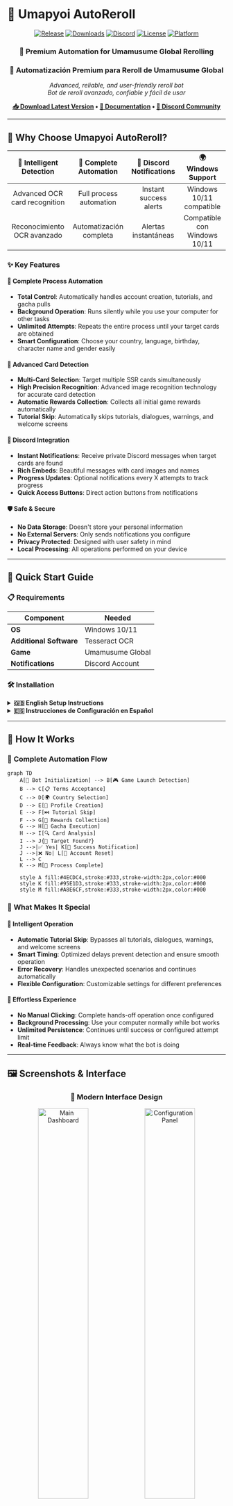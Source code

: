 # 🐎 Umapyoi AutoReroll

<div align="center">

[![Release](https://img.shields.io/github/v/release/WualterS00/Umapyoi-AutoReroll?style=for-the-badge&color=FF6B6B&logo=github)](https://github.com/WualterS00/Umapyoi-AutoReroll/releases)
[![Downloads](https://img.shields.io/github/downloads/WualterS00/Umapyoi-AutoReroll/total?style=for-the-badge&color=4ECDC4&logo=download)](https://github.com/WualterS00/Umapyoi-AutoReroll/releases)
[![Discord](https://img.shields.io/discord/YOUR_SERVER_ID?style=for-the-badge&logo=discord&logoColor=white&color=7289DA)](https://discord.gg/tu-servidor)
[![License](https://img.shields.io/github/license/WualterS00/Umapyoi-AutoReroll?style=for-the-badge&color=28a745)](LICENSE)
[![Platform](https://img.shields.io/badge/Platform-Windows-blue?style=for-the-badge&logo=windows)](https://github.com/WualterS00/Umapyoi-AutoReroll/releases)

</div>

<div align="center">

### 🎯 **Premium Automation for Umamusume Global Rerolling**
### 🎯 **Automatización Premium para Reroll de Umamusume Global**

*Advanced, reliable, and user-friendly reroll bot*  
*Bot de reroll avanzado, confiable y fácil de usar*

**[📥 Download Latest Version](https://github.com/WualterS00/Umapyoi-AutoReroll/releases/latest) • [📖 Documentation](https://github.com/WualterS00/Umapyoi-AutoReroll/wiki) • [💬 Discord Community](https://discord.gg/tu-servidor)**

</div>

---

## 🌟 Why Choose Umapyoi AutoReroll?

<div align="center">

| 🎯 **Intelligent Detection** | 🚀 **Complete Automation** | 🔔 **Discord Notifications** | 🌍 **Windows Support** |
|:---:|:---:|:---:|:---:|
| Advanced OCR card recognition | Full process automation | Instant success alerts | Windows 10/11 compatible |
| Reconocimiento OCR avanzado | Automatización completa | Alertas instantáneas | Compatible con Windows 10/11 |

</div>

### ✨ **Key Features**

#### 🤖 **Complete Process Automation**
- **Total Control**: Automatically handles account creation, tutorials, and gacha pulls
- **Background Operation**: Runs silently while you use your computer for other tasks
- **Unlimited Attempts**: Repeats the entire process until your target cards are obtained
- **Smart Configuration**: Choose your country, language, birthday, character name and gender easily

#### 🎯 **Advanced Card Detection**
- **Multi-Card Selection**: Target multiple SSR cards simultaneously
- **High Precision Recognition**: Advanced image recognition technology for accurate card detection
- **Automatic Rewards Collection**: Collects all initial game rewards automatically
- **Tutorial Skip**: Automatically skips tutorials, dialogues, warnings, and welcome screens

#### 🔔 **Discord Integration**
- **Instant Notifications**: Receive private Discord messages when target cards are found
- **Rich Embeds**: Beautiful messages with card images and names
- **Progress Updates**: Optional notifications every X attempts to track progress
- **Quick Access Buttons**: Direct action buttons from notifications

#### 🛡️ **Safe & Secure**
- **No Data Storage**: Doesn't store your personal information
- **No External Servers**: Only sends notifications you configure
- **Privacy Protected**: Designed with user safety in mind
- **Local Processing**: All operations performed on your device

---

## 🚀 Quick Start Guide

### 📋 **Requirements**

| Component | Needed |
|-----------|---------|
| **OS** | Windows 10/11 |
| **Additional Software** | Tesseract OCR |
| **Game** | Umamusume Global |
| **Notifications** | Discord Account |

### 🛠️ **Installation**

<details>
<summary><strong>🇬🇧 English Setup Instructions</strong></summary>

#### Step 1: Download Required Components
1. **Download Bot**: Get the latest version from our [releases page](https://github.com/WualterS00/Umapyoi-AutoReroll/releases/latest)
2. **Install Tesseract OCR**: Download from [GitHub](https://github.com/tesseract-ocr/tesseract)
   - ⚠️ **CRITICAL**: Check "Add to PATH" during installation
   - Verify installation: Open Command Prompt and type `tesseract --version`

#### Step 2: Game Preparation
1. **Install Umamusume Global** from your preferred app store
2. **Launch the game** and complete initial download
3. **Navigate to "Tap to Start"** screen and leave it open
4. **Ensure stable internet connection** throughout the process

#### Step 3: Bot Configuration
1. **Run as Administrator**: Right-click `UmapyoiAutoReroll.exe` → "Run as administrator"
2. **Language Selection**: Choose your preferred language
3. **Discord Setup**: 
   - Simply log into your Discord account when prompted
   - The bot will automatically connect to your Discord
   - No additional configuration needed
4. **Target Configuration**:
   - Select your desired SSR cards
   - Configure character settings (name, gender, country, birthday)
   - Set notification preferences

#### Step 4: Launch & Monitor
1. **Start the Process**: Click the "Start Rerolling" button
2. **Monitor Progress**: Watch real-time status updates
3. **Wait for Success**: The bot will notify you when targets are found
4. **Take Control**: Manual intervention when prompted for completion

</details>

<details>
<summary><strong>🇪🇸 Instrucciones de Configuración en Español</strong></summary>

#### Paso 1: Descargar Componentes Necesarios
1. **Descargar Bot**: Obtén la última versión desde nuestra [página de releases](https://github.com/WualterS00/Umapyoi-AutoReroll/releases/latest)
2. **Instalar Tesseract OCR**: Descarga desde [GitHub](https://github.com/tesseract-ocr/tesseract)
   - ⚠️ **CRÍTICO**: Marca "Agregar al PATH" durante la instalación
   - Verificar instalación: Abre Símbolo del Sistema y escribe `tesseract --version`

#### Paso 2: Preparación del Juego
1. **Instalar Umamusume Global** desde tu tienda de aplicaciones preferida
2. **Lanzar el juego** y completar la descarga inicial
3. **Navegar a la pantalla "Tap to Start"** y dejarla abierta
4. **Asegurar conexión estable a internet** durante todo el proceso

#### Paso 3: Configuración del Bot
1. **Ejecutar como Administrador**: Clic derecho en `UmapyoiAutoReroll.exe` → "Ejecutar como administrador"
2. **Selección de Idioma**: Elige tu idioma preferido
3. **Configuración Discord**: 
   - Simplemente inicia sesión en tu cuenta de Discord cuando se te solicite
   - El bot se conectará automáticamente a tu Discord
   - No necesitas configuración adicional
4. **Configuración de Objetivos**:
   - Selecciona tus cartas SSR deseadas
   - Configura ajustes del personaje (nombre, género, país, fecha de nacimiento)
   - Establece preferencias de notificación

#### Paso 4: Lanzar y Monitorear
1. **Iniciar el Proceso**: Haz clic en el botón "Iniciar Rerolling"
2. **Monitorear Progreso**: Observa las actualizaciones de estado en tiempo real
3. **Esperar el Éxito**: El bot te notificará cuando encuentre los objetivos
4. **Tomar Control**: Intervención manual cuando se solicite para completar

</details>

---

## 🎯 How It Works

### 🔄 **Complete Automation Flow**

```mermaid
graph TD
    A[🚀 Bot Initialization] --> B[🎮 Game Launch Detection]
    B --> C[📋 Terms Acceptance]
    C --> D[🌍 Country Selection]
    D --> E[👤 Profile Creation]
    E --> F[⏭️ Tutorial Skip]
    F --> G[🎁 Rewards Collection]
    G --> H[🎲 Gacha Execution]
    H --> I[🔍 Card Analysis]
    I --> J{🎯 Target Found?}
    J -->|✅ Yes| K[🎉 Success Notification]
    J -->|❌ No| L[🔄 Account Reset]
    L --> C
    K --> M[🏁 Process Complete]
    
    style A fill:#4ECDC4,stroke:#333,stroke-width:2px,color:#000
    style K fill:#95E1D3,stroke:#333,stroke-width:2px,color:#000
    style M fill:#A8E6CF,stroke:#333,stroke-width:2px,color:#000
```

### 🔧 **What Makes It Special**

#### 🎯 **Intelligent Operation**
- **Automatic Tutorial Skip**: Bypasses all tutorials, dialogues, warnings, and welcome screens
- **Smart Timing**: Optimized delays prevent detection and ensure smooth operation
- **Error Recovery**: Handles unexpected scenarios and continues automatically
- **Flexible Configuration**: Customizable settings for different preferences

#### 🚀 **Effortless Experience**
- **No Manual Clicking**: Complete hands-off operation once configured
- **Background Processing**: Use your computer normally while bot works
- **Unlimited Persistence**: Continues until success or configured attempt limit
- **Real-time Feedback**: Always know what the bot is doing

---

## 🖼️ Screenshots & Interface

<div align="center">

### 🎨 **Modern Interface Design**

<img src="https://via.placeholder.com/800x500/4ECDC4/FFFFFF?text=Main+Dashboard" alt="Main Dashboard" width="48%"/>
<img src="https://via.placeholder.com/800x500/FF6B6B/FFFFFF?text=Configuration+Panel" alt="Configuration Panel" width="48%"/>

### 🎯 **Card Detection Results**

<img src="https://via.placeholder.com/400x300/A8E6CF/FFFFFF?text=Success+Detection" alt="Success Detection" width="30%"/>
<img src="https://via.placeholder.com/400x300/FFD93D/FFFFFF?text=Analysis+Process" alt="Analysis Process" width="30%"/>
<img src="https://via.placeholder.com/400x300/FF6B6B/FFFFFF?text=Result+Summary" alt="Result Summary" width="30%"/>

</div>

---

## 🆘 Support & Community

<div align="center">

### 💬 **Get Help & Stay Connected**

[![Discord](https://img.shields.io/badge/Discord-Join%20Community-7289DA?style=for-the-badge&logo=discord&logoColor=white)](https://discord.gg/tu-servidor)
[![Telegram](https://img.shields.io/badge/Telegram-Chat%20Group-26A5E4?style=for-the-badge&logo=telegram&logoColor=white)](https://t.me/your_group)
[![Email](https://img.shields.io/badge/Email-Support-EA4335?style=for-the-badge&logo=gmail&logoColor=white)](mailto:support@umapyoi.com)

</div>

### 🔧 **Troubleshooting**

<details>
<summary><strong>❓ Common Issues & Solutions</strong></summary>

#### **🔍 Card Detection Issues**
**Problem**: Bot not detecting cards correctly
**Solutions**:
- Verify Tesseract installation: `tesseract --version`
- Check game resolution and scale settings
- Ensure game language matches bot settings
- Try running as administrator
- Update graphics drivers

#### **🌍 Country Selection Problems**
**Problem**: Bot fails to select country
**Solutions**:
- Ensure game is on correct screen
- Check internet connection stability
- Verify country is supported in game
- Try manual country selection first

#### **📱 Discord Notification Failures**
**Problem**: Discord notifications not working
**Solutions**:
- Ensure you're logged into Discord
- Check your Discord account permissions
- Verify the bot has internet access
- Restart the application and try again
- Make sure Discord is running on your computer

#### **🚀 Performance Issues**
**Problem**: Bot running slowly or freezing
**Solutions**:
- Close unnecessary programs
- Restart computer and try again
- Check for Windows updates
- Ensure sufficient disk space

</details>

---

## 🛡️ Safety & Legal Information

### ⚠️ **Important Disclaimers**

<div align="center">

> **🇬🇧 This software is provided for educational and research purposes only. Users are responsible for complying with the terms of service of any games or services used in conjunction with this software.**

> **🇪🇸 Este software se proporciona únicamente con fines educativos y de investigación. Los usuarios son responsables de cumplir con los términos de servicio de cualquier juego o servicio utilizado junto con este software.**

</div>

### 🔒 **Privacy & Security**

#### **Data Protection**
- **No Personal Data Collection**: We don't collect or store personal information
- **Local Processing**: All operations performed locally on your device
- **No Account Storage**: Game account credentials never leave your computer
- **Secure Communications**: All network communications use encryption

#### **Account Safety**
- **Safe Operation**: Designed to minimize risk of account issues by operating only through the game's user interface without modifying game files or using unauthorized methods
- **Human-like Behavior**: Randomized actions mimic natural user patterns
- **Graceful Shutdown**: Preserves game state when stopping
- **Privacy First**: Your data stays on your device

### 📜 **Terms of Use**

<details>
<summary><strong>📋 Full Terms & Conditions</strong></summary>

#### **Acceptable Use**
- Personal use only - not for commercial purposes
- One installation per user
- No redistribution without permission
- Compliance with local laws and regulations

#### **Prohibited Activities**
- Selling or trading accounts created with this software
- Using the software to harm or exploit others
- Violating game terms of service intentionally
- Distributing modified versions of the software

#### **Limitation of Liability**
- Software provided "as is" without warranty
- Users assume all risks associated with use
- Developers not liable for account issues
- No guarantee of success or specific results

</details>

---

## 📄 License

### 📜 **MIT License**

```
MIT License

Copyright (c) 2024 WualterS00

Permission is hereby granted, free of charge, to any person obtaining a copy
of this software and associated documentation files (the "Software"), to deal
in the Software without restriction, including without limitation the rights
to use, copy, modify, merge, publish, distribute, sublicense, and/or sell
copies of the Software, and to permit persons to whom the Software is
furnished to do so, subject to the following conditions:

The above copyright notice and this permission notice shall be included in all
copies or substantial portions of the Software.

THE SOFTWARE IS PROVIDED "AS IS", WITHOUT WARRANTY OF ANY KIND, EXPRESS OR
IMPLIED, INCLUDING BUT NOT LIMITED TO THE WARRANTIES OF MERCHANTABILITY,
FITNESS FOR A PARTICULAR PURPOSE AND NONINFRINGEMENT. IN NO EVENT SHALL THE
AUTHORS OR COPYRIGHT HOLDERS BE LIABLE FOR ANY CLAIM, DAMAGES OR OTHER
LIABILITY, WHETHER IN AN ACTION OF CONTRACT, TORT OR OTHERWISE, ARISING FROM,
OUT OF OR IN CONNECTION WITH THE SOFTWARE OR THE USE OR OTHER DEALINGS IN THE
SOFTWARE.
```

---

<div align="center">

### 🎉 **Thank You for Using Umapyoi AutoReroll!**

**🇬🇧 🍀 May your SSR dreams come true!**  
**🇪🇸 🍀 ¡Que tus sueños SSR se hagan realidad!**

---

**Made with ❤️ and ☕ by [WualterS00](https://github.com/WualterS00)**

⭐ **If this project helped you, please consider giving it a star!**  
⭐ **Si este proyecto te ayudó, ¡considera darle una estrella!**

🔔 **Watch this repository to stay updated with new releases**  
🔔 **Sigue este repositorio para mantenerte actualizado con nuevas versiones**

---

### 📱 **Connect With Us**

[![GitHub](https://img.shields.io/badge/GitHub-Follow-181717?style=for-the-badge&logo=github)](https://github.com/WualterS00)
[![Discord](https://img.shields.io/badge/Discord-Join-7289DA?style=for-the-badge&logo=discord&logoColor=white)](https://discord.gg/tu-servidor)
[![Twitter](https://img.shields.io/badge/Twitter-Follow-1DA1F2?style=for-the-badge&logo=twitter&logoColor=white)](https://twitter.com/your_handle)

</div>
